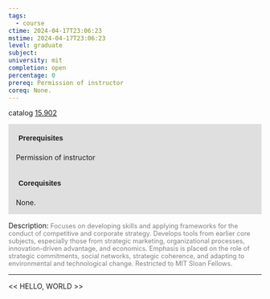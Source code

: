 ```yaml
---
tags:
  - course
ctime: 2024-04-17T23:06:23
mstime: 2024-04-17T23:06:23
level: graduate
subject: 
university: mit
completion: open
percentage: 0
prereq: Permission of instructor
coreq: None.
---
```


catalog [15.902](http://student.mit.edu/catalog/m15c.html#15.902)

<span style="display: block; padding: 15px; background-color: rgb(100, 100, 100, 0.2);"><font id="m_prereq1314_0" style="display: block; font-family: Arial, sans-serif; font-weight: bold; padding: 5px">Prerequisites</font><br><span id="prereq1314_0">Permission of instructor</span></span>
<span style="display: block; padding: 15px; background-color: rgb(100, 100, 100, 0.2);"><font id="m_coreq1314_0" style="display: block; font-family: Arial, sans-serif; font-weight: bold; padding: 5px">Corequisites</font><br><span id="coreq1314_0">None.</span></span>

<font style="">Description:</font>
<font style="color: grey; font-size: 0.8rem;">Focuses on developing skills and applying frameworks for the conduct of competitive and corporate strategy. Develops tools from earlier core subjects, especially those from strategic marketing, organizational processes, innovation-driven advantage, and economics. Emphasis is placed on the role of strategic commitments, social networks, strategic coherence, and adapting to environmental and technological change. Restricted to MIT Sloan Fellows.</font>



---

<< HELLO, WORLD >>
